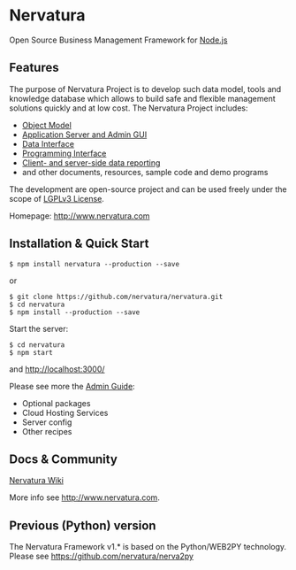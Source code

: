 Nervatura
=========

Open Source Business Management Framework for [Node.js](http://nodejs.org)

## Features

The purpose of Nervatura Project is to develop such data model, tools and knowledge database which allows to build safe and flexible management solutions quickly and at low cost.
The Nervatura Project includes:
  * [Object Model](https://github.com/nervatura/nervatura/wiki/Nervatura-Object-Model-%28NOM%29)
  * [Application Server and Admin GUI](https://github.com/nervatura/nervatura/wiki/Application-Server-and-Admin-GUI-%28NAS%29)
  * [Data Interface](https://github.com/nervatura/nervatura/wiki/Nervatura-Data-Interface-%28NDI%29)
  * [Programming Interface](https://github.com/nervatura/nervatura/wiki/Nervatura-Programming-Interface-%28NPI%29)
  * [Client- and server-side data reporting](https://github.com/nervatura/nervatura/wiki/Nervatura-Report-%28NDR%29)
  * and other documents, resources, sample code and demo programs

The development are open-source project and can be used freely under the scope of [LGPLv3 License](http://www.gnu.org/licenses/lgpl.html).

Homepage: http://www.nervatura.com

## Installation & Quick Start

    $ npm install nervatura --production --save

or

    $ git clone https://github.com/nervatura/nervatura.git
    $ cd nervatura
    $ npm install --production --save

Start the server:

    $ cd nervatura
    $ npm start

and [http://localhost:3000/](http://localhost:3000/)
    
Please see more the [Admin Guide](https://rawgit.com/nervatura/nervatura/master/views/docs/nas.html):
  * Optional packages
  * Cloud Hosting Services
  * Server config
  * Other recipes

## Docs & Community

[Nervatura Wiki](https://github.com/nervatura/nervatura/wiki)

More info see http://www.nervatura.com.

## Previous (Python) version

The Nervatura Framework v1.* is based on the Python/WEB2PY technology.
Please see https://github.com/nervatura/nerva2py
